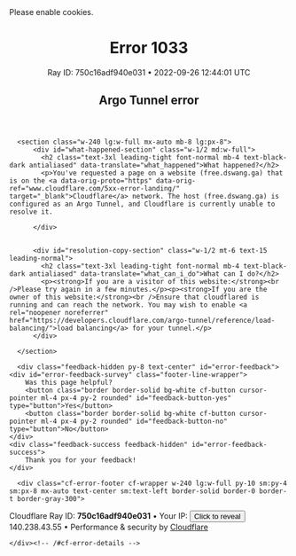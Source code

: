 <!DOCTYPE html>
<!--[if lt IE 7]> <html class="no-js ie6 oldie" lang="en-US"> <![endif]-->
<!--[if IE 7]>    <html class="no-js ie7 oldie" lang="en-US"> <![endif]-->
<!--[if IE 8]>    <html class="no-js ie8 oldie" lang="en-US"> <![endif]-->
<!--[if gt IE 8]><!--> <html class="no-js" lang="en-US"> <!--<![endif]-->
<head>
<title>Argo Tunnel error | free.dswang.ga | Cloudflare</title>
<meta charset="UTF-8" />
<meta http-equiv="Content-Type" content="text/html; charset=UTF-8" />
<meta http-equiv="X-UA-Compatible" content="IE=Edge" />
<meta name="robots" content="noindex, nofollow" />
<meta name="viewport" content="width=device-width,initial-scale=1" />
<link rel="stylesheet" id="cf_styles-css" href="/cdn-cgi/styles/main.css" />


<script>
(function(){if(document.addEventListener&&window.XMLHttpRequest&&JSON&&JSON.stringify){var e=function(a){var c=document.getElementById("error-feedback-survey"),d=document.getElementById("error-feedback-success"),b=new XMLHttpRequest;a={event:"feedback clicked",properties:{errorCode:1033,helpful:a,version:1}};b.open("POST","https://sparrow.cloudflare.com/api/v1/event");b.setRequestHeader("Content-Type","application/json");b.setRequestHeader("Sparrow-Source-Key","c771f0e4b54944bebf4261d44bd79a1e");
b.send(JSON.stringify(a));c.classList.add("feedback-hidden");d.classList.remove("feedback-hidden")};document.addEventListener("DOMContentLoaded",function(){var a=document.getElementById("error-feedback"),c=document.getElementById("feedback-button-yes"),d=document.getElementById("feedback-button-no");"classList"in a&&(a.classList.remove("feedback-hidden"),c.addEventListener("click",function(){e(!0)}),d.addEventListener("click",function(){e(!1)}))})}})();
</script>

<script defer src="https://performance.radar.cloudflare.com/beacon.js"></script>
</head>
<body>
  <div id="cf-wrapper">
    <div class="cf-alert cf-alert-error cf-cookie-error hidden" id="cookie-alert" data-translate="enable_cookies">Please enable cookies.</div>
    <div id="cf-error-details" class="p-0">
      <header class="mx-auto pt-10 lg:pt-6 lg:px-8 w-240 lg:w-full mb-15 antialiased">
         <h1 class="inline-block md:block mr-2 md:mb-2 font-light text-60 md:text-3xl text-black-dark leading-tight">
           <span data-translate="error">Error</span>
           <span>1033</span>
         </h1>
         <span class="inline-block md:block heading-ray-id font-mono text-15 lg:text-sm lg:leading-relaxed">Ray ID: 750c16adf940e031 &bull;</span>
         <span class="inline-block md:block heading-ray-id font-mono text-15 lg:text-sm lg:leading-relaxed">2022-09-26 12:44:01 UTC</span>
        <h2 class="text-gray-600 leading-1.3 text-3xl lg:text-2xl font-light">Argo Tunnel error</h2>
      </header>

      <section class="w-240 lg:w-full mx-auto mb-8 lg:px-8">
          <div id="what-happened-section" class="w-1/2 md:w-full">
            <h2 class="text-3xl leading-tight font-normal mb-4 text-black-dark antialiased" data-translate="what_happened">What happened?</h2>
            <p>You've requested a page on a website (free.dswang.ga) that is on the <a data-orig-proto="https" data-orig-ref="www.cloudflare.com/5xx-error-landing/" target="_blank">Cloudflare</a> network. The host (free.dswang.ga) is configured as an Argo Tunnel, and Cloudflare is currently unable to resolve it.
            
          </div>

          
          <div id="resolution-copy-section" class="w-1/2 mt-6 text-15 leading-normal">
            <h2 class="text-3xl leading-tight font-normal mb-4 text-black-dark antialiased" data-translate="what_can_i_do">What can I do?</h2>
            <p><strong>If you are a visitor of this website:</strong><br />Please try again in a few minutes.</p><p><strong>If you are the owner of this website:</strong><br />Ensure that cloudflared is running and can reach the network. You may wish to enable <a rel="noopener noreferrer" href="https://developers.cloudflare.com/argo-tunnel/reference/load-balancing/">load balancing</a> for your tunnel.</p>
          </div>
          
      </section>

      <div class="feedback-hidden py-8 text-center" id="error-feedback">
    <div id="error-feedback-survey" class="footer-line-wrapper">
        Was this page helpful?
        <button class="border border-solid bg-white cf-button cursor-pointer ml-4 px-4 py-2 rounded" id="feedback-button-yes" type="button">Yes</button>
        <button class="border border-solid bg-white cf-button cursor-pointer ml-4 px-4 py-2 rounded" id="feedback-button-no" type="button">No</button>
    </div>
    <div class="feedback-success feedback-hidden" id="error-feedback-success">
        Thank you for your feedback!
    </div>
</div>


      <div class="cf-error-footer cf-wrapper w-240 lg:w-full py-10 sm:py-4 sm:px-8 mx-auto text-center sm:text-left border-solid border-0 border-t border-gray-300">
  <p class="text-13">
    <span class="cf-footer-item sm:block sm:mb-1">Cloudflare Ray ID: <strong class="font-semibold">750c16adf940e031</strong></span>
    <span class="cf-footer-separator sm:hidden">&bull;</span>
    <span id="cf-footer-item-ip" class="cf-footer-item hidden sm:block sm:mb-1">
      Your IP:
      <button type="button" id="cf-footer-ip-reveal" class="cf-footer-ip-reveal-btn">Click to reveal</button>
      <span class="hidden" id="cf-footer-ip">140.238.43.55</span>
      <span class="cf-footer-separator sm:hidden">&bull;</span>
    </span>
    <span class="cf-footer-item sm:block sm:mb-1"><span>Performance &amp; security by</span> <a rel="noopener noreferrer" href="https://www.cloudflare.com/5xx-error-landing" id="brand_link" target="_blank">Cloudflare</a></span>
    
  </p>
  <script>(function(){function d(){var b=a.getElementById("cf-footer-item-ip"),c=a.getElementById("cf-footer-ip-reveal");b&&"classList"in b&&(b.classList.remove("hidden"),c.addEventListener("click",function(){c.classList.add("hidden");a.getElementById("cf-footer-ip").classList.remove("hidden")}))}var a=document;document.addEventListener&&a.addEventListener("DOMContentLoaded",d)})();</script>
</div><!-- /.error-footer -->


    </div><!-- /#cf-error-details -->
  </div><!-- /#cf-wrapper -->

  <script>
  window._cf_translation = {};
  
  
</script>

</body>
</html>


